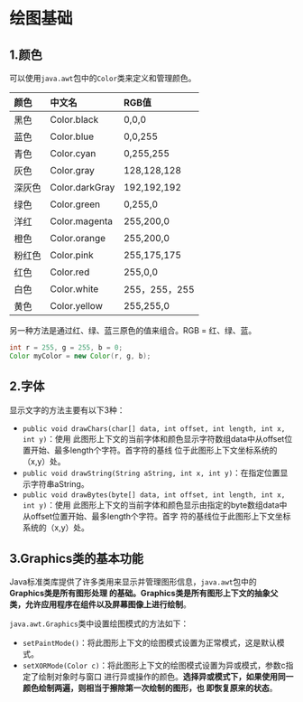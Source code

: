 绘图基础
================================================================================
## 1.颜色
可以使用`java.awt`包中的`Color`类来定义和管理颜色。

| 颜色 | 中文名 | RGB值 |
| :------------- | :------------- | :------------ |
| 黑色 | Color.black | 0,0,0 |
| 蓝色 | Color.blue | 0,0,255 |
| 青色 | Color.cyan | 0,255,255 |
| 灰色 | Color.gray | 128,128,128 |
| 深灰色 | Color.darkGray | 192,192,192 |
| 绿色 | Color.green | 0,255,0 |
| 洋红 | Color.magenta | 255,200,0 |
| 橙色 | Color.orange | 255,200,0 |
| 粉红色 | Color.pink | 255,175,175 |
| 红色 | Color.red | 255,0,0 |
| 白色 | Color.white | 255，255，255 |
| 黄色 | Color.yellow | 255,255,0 |

另一种方法是通过红、绿、蓝三原色的值来组合。RGB = 红、绿、蓝。
```java
int r = 255, g = 255, b = 0;
Color myColor = new Color(r, g, b);
```

## 2.字体
显示文字的方法主要有以下3种：
+ `public void drawChars(char[] data, int offset, int length, int x, int y)`：使用
此图形上下文的当前字体和颜色显示字符数组data中从offset位置开始、最多length个字符。首字符的基线
位于此图形上下文坐标系统的（x,y）处。
+ `public void drawString(String aString, int x, int y)`：在指定位置显示字符串aString。
+ `public void drawBytes(byte[] data, int offset, int length, int x, int y)`：使用
此图形上下文的当前字体和颜色显示由指定的byte数组data中从offset位置开始、最多length个字符。首字
符的基线位于此图形上下文坐标系统的（x,y）处。

## 3.Graphics类的基本功能
Java标准类库提供了许多类用来显示并管理图形信息，`java.awt`包中的 **Graphics类是所有图形处理
的基础。Graphics类是所有图形上下文的抽象父类，允许应用程序在组件以及屏幕图像上进行绘制**。

`java.awt.Graphics`类中设置绘图模式的方法如下：
+ `setPaintMode()`：将此图形上下文的绘图模式设置为正常模式，这是默认模式。
+ `setXORMode(Color c)`：将此图形上下文的绘图模式设置为异或模式，参数c指定了绘制对象时与窗口
进行异或操作的颜色。**选择异或模式下，如果使用同一颜色绘制两遍，则相当于擦除第一次绘制的图形，也
即恢复原来的状态**。

